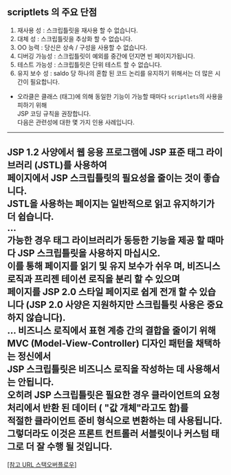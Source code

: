 
## scriptlets 의 주요 단점
1. 재사용 성 : 스크립틀릿을 재사용 할 수 없습니다.  
2. 대체 성 : 스크립틀릿을 추상화 할 수 없습니다.  
3. OO 능력 : 당신은 상속 / 구성을 사용할 수 없습니다.  
4. 디버깅 가능성 : 스크립틀릿이 예외를 중간에 던지면 빈 페이지가됩니다.  
5. 테스트 가능성 : 스크립틀릿은 단위 테스트 할 수 없습니다.  
6. 유지 보수 성 : saldo 당 하나의 혼합 된 코드 논리를 유지하기 위해서는 더 많은 시간이 필요합니다.  

- 오라클은 클래스 (태그)에 의해 동일한 기능이 가능할 때마다 `scriptlets`의 사용을 피하기 위해  
JSP 코딩 규칙을 권장합니다.  
다음은 관련성에 대한 몇 가지 인용 사례입니다.  
---

JSP 1.2 사양에서 웹 응용 프로그램에 JSP 표준 태그 라이브러리 (JSTL)를 사용하여  
페이지에서 JSP 스크립틀릿의 필요성을 줄이는 것이 좋습니다.  
JSTL을 사용하는 페이지는 일반적으로 읽고 유지하기가 더 쉽습니다.  
...  
가능한 경우 태그 라이브러리가 동등한 기능을 제공 할 때마다 JSP 스크립틀릿을 사용하지 마십시오.  
이를 통해 페이지를 읽기 및 유지 보수가 쉬우 며, 비즈니스 로직과 프리젠 테이션 로직을 분리 할 수 있으며  
페이지를 JSP 2.0 스타일 페이지로 쉽게 전개 할 수 있습니다 (JSP 2.0 사양은 지원하지만 스크립틀릿 사용은 중요하지 않습니다).  
...
비즈니스 로직에서 표현 계층 간의 결합을 줄이기 위해 MVC (Model-View-Controller) 디자인 패턴을 채택하는 정신에서  
JSP 스크립틀릿은 비즈니스 로직을 작성하는 데 사용해서는 안됩니다.  
오히려 JSP 스크립틀릿은 필요한 경우 클라이언트의 요청 처리에서 반환 된 데이터 ( "값 개체"라고도 함)를  
적절한 클라이언트 준비 형식으로 변환하는 데 사용됩니다.  
그렇더라도 이것은 프론트 컨트롤러 서블릿이나 커스텀 태그로 더 잘 수행 될 것입니다.
---

[[참고 URL 스택오버플로우]](https://stackoverflow.com/questions/3177733/how-to-avoid-java-code-in-jsp-files/3180202#3180202)



